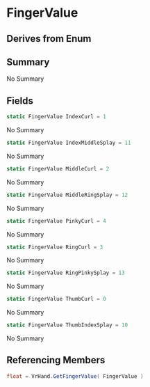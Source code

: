 # FingerValue

## Derives from Enum

## Summary

No Summary
## Fields

```c#
static FingerValue IndexCurl = 1
```
No Summary
```c#
static FingerValue IndexMiddleSplay = 11
```
No Summary
```c#
static FingerValue MiddleCurl = 2
```
No Summary
```c#
static FingerValue MiddleRingSplay = 12
```
No Summary
```c#
static FingerValue PinkyCurl = 4
```
No Summary
```c#
static FingerValue RingCurl = 3
```
No Summary
```c#
static FingerValue RingPinkySplay = 13
```
No Summary
```c#
static FingerValue ThumbCurl = 0
```
No Summary
```c#
static FingerValue ThumbIndexSplay = 10
```
No Summary
## Referencing Members

```c#
float = VrHand.GetFingerValue( FingerValue ) 
```
